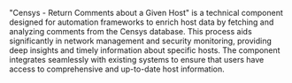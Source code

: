 "Censys - Return Comments about a Given Host" is a technical component designed for automation frameworks to enrich host data by fetching and analyzing comments from the Censys database. This process aids significantly in network management and security monitoring, providing deep insights and timely information about specific hosts. The component integrates seamlessly with existing systems to ensure that users have access to comprehensive and up-to-date host information.
